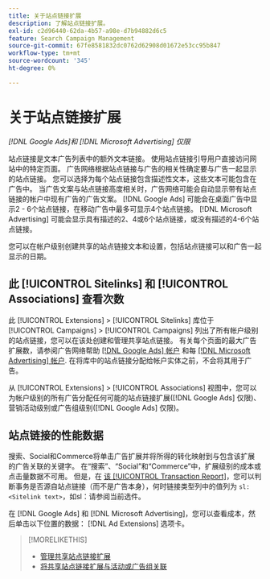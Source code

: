 ```yaml
---
title: 关于站点链接扩展
description: 了解站点链接扩展。
exl-id: c2d96440-62da-4b57-a98e-d7b94882d6c5
feature: Search Campaign Management
source-git-commit: 67fe8581832dc0762d62908d01672e53cc95b847
workflow-type: tm+mt
source-wordcount: '345'
ht-degree: 0%

---
```


# 关于站点链接扩展

*[!DNL Google Ads]和 [!DNL Microsoft Advertising] 仅限*

站点链接是文本广告列表中的额外文本链接。 使用站点链接引导用户直接访问网站中的特定页面。 广告网络根据站点链接与广告的相关性确定要与广告一起显示的站点链接。 您可以选择为每个站点链接包含描述性文本，这些文本可能包含在广告中。 当广告文案与站点链接高度相关时，广告网络可能会自动显示带有站点链接的帐户中现有广告的广告文案。 [!DNL Google Ads] 可能会在桌面广告中显示2 - 6个站点链接，在移动广告中最多可显示4个站点链接。 [!DNL Microsoft Advertising] 可能会显示具有描述的2、4或6个站点链接，或没有描述的4-6个站点链接。

您可以在帐户级别创建共享的站点链接文本和设置，包括站点链接可以和广告一起显示的日期。

## 此 [!UICONTROL Sitelinks] 和 [!UICONTROL Associations] 查看次数

此 [!UICONTROL Extensions] > [!UICONTROL Sitelinks] 库位于 [!UICONTROL Campaigns] > [!UICONTROL Campaigns] 列出了所有帐户级别的站点链接，您可以在该处创建和管理共享站点链接。 有关每个页面的最大广告扩展数，请参阅广告网络帮助 [[!DNL Google Ads] 帐户](https://support.google.com/google-ads/answer/6372658) 和每 [[!DNL Microsoft Advertising] 帐户](https://help.ads.microsoft.com/#apex/3/en/52001). 在将库中的站点链接分配给帐户实体之前，不会将其用于广告。

从 [!UICONTROL Extensions] > [!UICONTROL Associations] 视图中，您可以为帐户级别的所有广告分配任何可能的站点链接扩展([!DNL Google Ads] 仅限)、营销活动级别或广告组级别([!DNL Google Ads] 仅限)。

## 站点链接的性能数据

搜索、Social和Commerce将单击广告扩展并将所得的转化映射到与包含该扩展的广告关联的关键字。 在“搜索”、“Social”和“Commerce”中，扩展级别的成本或点击量数据不可用。 但是，在 [该 [!UICONTROL Transaction Report]](/help/search-social-commerce/reports/management/basic-advanced/transaction-report.md)，您可以判断事务是否源自站点链接（而不是广告本身），何时链接类型列中的值列为 `sl:<Sitelink text>`，如sl：请参阅当前选件。

在 [!DNL Google Ads] 和 [!DNL Microsoft Advertising]，您可以查看成本，然后单击以下位置的数据： [!DNL Ad Extensions] 选项卡。

>[!MORELIKETHIS]
>
>* [管理共享站点链接扩展](sitelink-extension-manage.md)
>* [将共享站点链接扩展与活动或广告组关联](sitelink-extension-associate.md)
